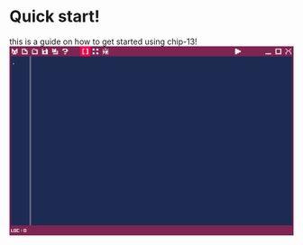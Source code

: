 ﻿# Quick start!

this is a guide on how to get started using chip-13! 
![bandicam 2025-08-09 20-19-46-528.jpg](../Images/bandicam%202025-08-09%2020-19-46-528.jpg)